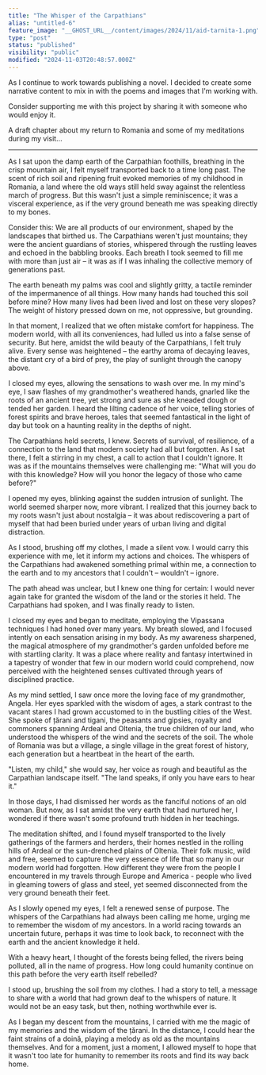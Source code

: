 ```yaml
---
title: "The Whisper of the Carpathians"
alias: "untitled-6"
feature_image: "__GHOST_URL__/content/images/2024/11/aid-tarnita-1.png"
type: "post"
status: "published"
visibility: "public"
modified: "2024-11-03T20:48:57.000Z"
---
```


<p>As I continue to work towards publishing a novel. I decided to create some narrative content to mix in with the poems and images that I'm working with.</p><p>Consider supporting me with this project by sharing it with someone who would enjoy it.</p><p>A draft chapter about my return to Romania and some of my meditations during my visit...</p><hr><p>As I sat upon the damp earth of the Carpathian foothills, breathing in the crisp mountain air, I felt myself transported back to a time long past. The scent of rich soil and ripening fruit evoked memories of my childhood in Romania, a land where the old ways still held sway against the relentless march of progress. But this wasn't just a simple reminiscence; it was a visceral experience, as if the very ground beneath me was speaking directly to my bones.</p><p>Consider this: We are all products of our environment, shaped by the landscapes that birthed us. The Carpathians weren't just mountains; they were the ancient guardians of stories, whispered through the rustling leaves and echoed in the babbling brooks. Each breath I took seemed to fill me with more than just air – it was as if I was inhaling the collective memory of generations past.</p><p>The earth beneath my palms was cool and slightly gritty, a tactile reminder of the impermanence of all things. How many hands had touched this soil before mine? How many lives had been lived and lost on these very slopes? The weight of history pressed down on me, not oppressive, but grounding.</p>
<figure class="kg-card kg-image-card">
<a src="__GHOST_URL__/content/images/2024/11/WhatsApp-Image-2024-11-03-at-14.18.37.jpeg" class="kg-image" alt="" loading="lazy" width="1258" height="1112" srcset="__GHOST_URL__/content/images/size/w600/2024/11/WhatsApp-Image-2024-11-03-at-14.18.37.jpeg 600w, __GHOST_URL__/content/images/size/w1000/2024/11/WhatsApp-Image-2024-11-03-at-14.18.37.jpeg 1000w, __GHOST_URL__/content/images/2024/11/WhatsApp-Image-2024-11-03-at-14.18.37.jpeg 1258w" sizes="(min-width: 720px) 720px">
</figure><p>In that moment, I realized that we often mistake comfort for happiness. The modern world, with all its conveniences, had lulled us into a false sense of security. But here, amidst the wild beauty of the Carpathians, I felt truly alive. Every sense was heightened – the earthy aroma of decaying leaves, the distant cry of a bird of prey, the play of sunlight through the canopy above.</p><p>I closed my eyes, allowing the sensations to wash over me. In my mind's eye, I saw flashes of my grandmother's weathered hands, gnarled like the roots of an ancient tree, yet strong and sure as she kneaded dough or tended her garden. I heard the lilting cadence of her voice, telling stories of forest spirits and brave heroes, tales that seemed fantastical in the light of day but took on a haunting reality in the depths of night.</p><p>The Carpathians held secrets, I knew. Secrets of survival, of resilience, of a connection to the land that modern society had all but forgotten. As I sat there, I felt a stirring in my chest, a call to action that I couldn't ignore. It was as if the mountains themselves were challenging me: "What will you do with this knowledge? How will you honor the legacy of those who came before?"</p><p>I opened my eyes, blinking against the sudden intrusion of sunlight. The world seemed sharper now, more vibrant. I realized that this journey back to my roots wasn't just about nostalgia – it was about rediscovering a part of myself that had been buried under years of urban living and digital distraction.</p><p>As I stood, brushing off my clothes, I made a silent vow. I would carry this experience with me, let it inform my actions and choices. The whispers of the Carpathians had awakened something primal within me, a connection to the earth and to my ancestors that I couldn't – wouldn't – ignore.</p><p>The path ahead was unclear, but I knew one thing for certain: I would never again take for granted the wisdom of the land or the stories it held. The Carpathians had spoken, and I was finally ready to listen.</p><p>I closed my eyes and began to meditate, employing the Vipassana techniques I had honed over many years. My breath slowed, and I focused intently on each sensation arising in my body. As my awareness sharpened, the magical atmosphere of my grandmother's garden unfolded before me with startling clarity. It was a place where reality and fantasy intertwined in a tapestry of wonder that few in our modern world could comprehend, now perceived with the heightened senses cultivated through years of disciplined practice.</p><p>As my mind settled, I saw once more the loving face of my grandmother, Angela. Her eyes sparkled with the wisdom of ages, a stark contrast to the vacant stares I had grown accustomed to in the bustling cities of the West. She spoke of țărani and tigani, the peasants and gipsies, royalty and commoners spanning Ardeal and Oltenia, the true children of our land, who understood the whispers of the wind and the secrets of the soil. The whole of Romania was but a village, a single village in the great forest of history, each generation but a heartbeat in the heart of the earth.</p><p>"Listen, my child," she would say, her voice as rough and beautiful as the Carpathian landscape itself. "The land speaks, if only you have ears to hear it."</p><p>In those days, I had dismissed her words as the fanciful notions of an old woman. But now, as I sat amidst the very earth that had nurtured her, I wondered if there wasn't some profound truth hidden in her teachings.</p><p>The meditation shifted, and I found myself transported to the lively gatherings of the farmers and herders, their homes nestled in the rolling hills of Ardeal or the sun-drenched plains of Oltenia. Their folk music, wild and free, seemed to capture the very essence of life that so many in our modern world had forgotten. How different they were from the people I encountered in my travels through Europe and America - people who lived in gleaming towers of glass and steel, yet seemed disconnected from the very ground beneath their feet.</p><p>As I slowly opened my eyes, I felt a renewed sense of purpose. The whispers of the Carpathians had always been calling me home, urging me to remember the wisdom of my ancestors. In a world racing towards an uncertain future, perhaps it was time to look back, to reconnect with the earth and the ancient knowledge it held.</p><p>With a heavy heart, I thought of the forests being felled, the rivers being polluted, all in the name of progress. How long could humanity continue on this path before the very earth itself rebelled?</p><p>I stood up, brushing the soil from my clothes. I had a story to tell, a message to share with a world that had grown deaf to the whispers of nature. It would not be an easy task, but then, nothing worthwhile ever is.</p>
<figure class="kg-card kg-image-card">
<a src="__GHOST_URL__/content/images/2024/11/IMG_6450-1.jpg" class="kg-image" alt="" loading="lazy" width="1000" height="1331" srcset="__GHOST_URL__/content/images/size/w600/2024/11/IMG_6450-1.jpg 600w, __GHOST_URL__/content/images/2024/11/IMG_6450-1.jpg 1000w" sizes="(min-width: 720px) 720px">
</figure><p>As I began my descent from the mountains, I carried with me the magic of my memories and the wisdom of the țărani. In the distance, I could hear the faint strains of a doină, playing a melody as old as the mountains themselves. And for a moment, just a moment, I allowed myself to hope that it wasn't too late for humanity to remember its roots and find its way back home.</p>
